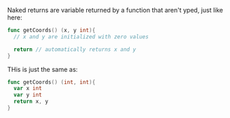 Naked returns are variable returned by a function that aren't yped, just like here:
```go
func getCoords() (x, y int){
  // x and y are initialized with zero values

  return // automatically returns x and y
}
```
THis is just the same as:
```go
func getCoords() (int, int){
  var x int
  var y int
  return x, y
}
```